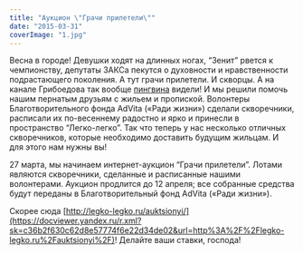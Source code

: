 ```yaml
---
title: "Аукцион \"Грачи прилетели\""
date: "2015-03-31"
coverImage: "1.jpg"
---
```


Весна в городе! Девушки ходят на длинных ногах, “Зенит” рвется к чемпионству, депутаты ЗАКСа пекутся о духовности и нравственности подрастающего поколения. А тут грачи прилетели. И скворцы. А на канале Грибоедова так вообще [пингвина](https://docviewer.yandex.ru/r.xml?sk=c36b2f630c62d8e57774f6e22d34de02&url=http%3A%2F%2Fwww.fontanka.ru%2F2015%2F03%2F16%2F120%2F) видели! И мы решили помочь нашим пернатым друзьям с жильем и пропиской. Волонтеры Благотворительного фонда AdVita («Ради жизни») сделали скворечники, расписали их по-весеннему радостно и ярко и принесли в пространство “Легко-легко”. Так что теперь у нас несколько отличных скворечников, которые необходимо доставить будущим жильцам. И для этого нам нужны вы!

27 марта, мы начинаем интернет-аукцион “Грачи прилетели”. Лотами являются скворечники, сделанные и расписанные нашими волонтерами. Аукцион продлится до 12 апреля; все собранные средства будут переданы в Благотворительный фонд AdVita («Ради жизни»).

Скорее сюда [http://legko-legko.ru/auktsionyi/](https://docviewer.yandex.ru/r.xml?sk=c36b2f630c62d8e57774f6e22d34de02&url=http%3A%2F%2Flegko-legko.ru%2Fauktsionyi%2F)! Делайте ваши ставки, господа!
